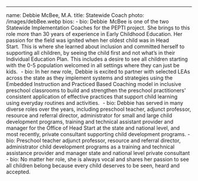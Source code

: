 ---

name: Debbie McBee, M.A.
title: Statewide Coach
photo: /images/debBee.webp
bios:
    - bio: Debbie  McBee is one of the two Statewide Implementation Coaches for the PEPTI project.  She brings to this role more than 30 years of experience in Early Childhood Education. Her passion for the field was ignited when her oldest child was in Head Start.  This is where she learned about inclusion and committed herself to supporting all children, by seeing the child first and not what’s in their Individual Education Plan.  This includes a desire to see all children starting with the 0-5 population welcomed in all settings where they can just be kids.   
    - bio: In her new role,  Debbie  is excited to partner with selected LEAs across the state as they implement systems and strategies using the Embedded Instruction and Practiced Based Coaching model in inclusive preschool classrooms to build and strengthen the preschool practitioners' consistent application of effective practices that support child learning using everyday routines and activities.   
    - bio: Debbie has served in many diverse roles over the years, including preschool teacher, adjunct professor, resource and referral director, administrator for small and large child development programs, training and technical assistant provider and manager for the Office of Head Start at the state and national level, and most recently, private consultant supporting child development programs.
    - bio: Preschool teacher adjunct professor, resource and referral director, administrator child development programs as a training and technical assistance provider and manager state and national level private consultant 
    - bio: No matter her role, she is always vocal and shares her passion to see all children belong because every child deserves to be seen, heard and accepted.   